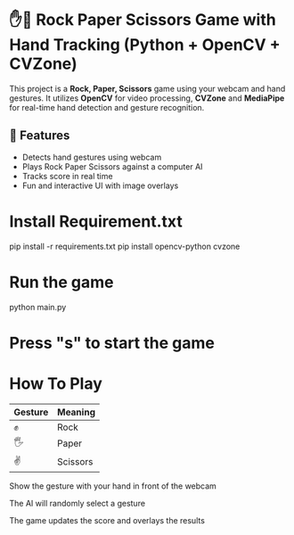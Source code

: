 # ✋🤖 Rock Paper Scissors Game with Hand Tracking (Python + OpenCV + CVZone)

This project is a **Rock, Paper, Scissors** game using your webcam and hand gestures. It utilizes **OpenCV** for video processing, **CVZone** and **MediaPipe** for real-time hand detection and gesture recognition.

## 📸 Features
- Detects hand gestures using webcam
- Plays Rock Paper Scissors against a computer AI
- Tracks score in real time
- Fun and interactive UI with image overlays

# Install Requirement.txt
pip install -r requirements.txt
pip install opencv-python cvzone
# Run the game
python main.py
# Press "s" to start the game

# How To Play
| Gesture | Meaning  |
| ------- | -------- |
| ✊       | Rock     |
| 🖐️     | Paper    |
| ✌️      | Scissors |

Show the gesture with your hand in front of the webcam

The AI will randomly select a gesture

The game updates the score and overlays the results
